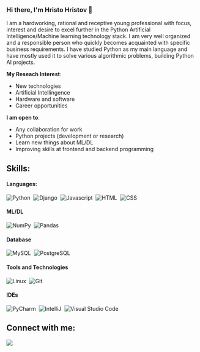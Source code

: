### Hi there, I'm Hristo Hristov 👋

I am a hardworking, rational and receptive young professional with focus, interest and desire to excel further in the Python Artificial Intelligence/Machine learning technology stack. I am very well organized and a responsible person who quickly becomes acquainted with specific business requirements. I have studied Python as my main language and have mostly used it to solve various algorithmic problems, building Python AI projects.

**My Reseach Interest**:
- New technologies 
- Artificial Intellingence
- Hardware and software
- Career opportunities

 **I am open to**:

- Any collaboration for work
- Python projects (development or research)
- Learn new things about ML/DL
- Improving skills at frontend and backend programming

## Skills:

#### Languages:

![Python](https://img.shields.io/badge/Python-3776AB?style=for-the-badge&logo=python&logoColor=white)&nbsp;
![Django](https://img.shields.io/badge/-DJANGO-01211E?style=for-the-badge&logo=django&logoColor=white)&nbsp;
![Javascript](https://img.shields.io/badge/-javascript-yellow?style=for-the-badge&logo=javascript&logoColor=white)&nbsp;
![HTML](https://img.shields.io/badge/-HTML-orange?style=for-the-badge&logo=html5&logoColor=white)&nbsp;
![CSS](https://img.shields.io/badge/-CSS-lightblue?style=for-the-badge&logo=css3&logoColor=white)&nbsp;
#### ML/DL

![NumPy](https://img.shields.io/badge/numpy-%23013243.svg?style=for-the-badge&logo=numpy&logoColor=white)&nbsp;
![Pandas](https://img.shields.io/badge/pandas-%23150458.svg?style=for-the-badge&logo=pandas&logoColor=white)&nbsp;

#### Database

![MySQL](https://img.shields.io/badge/MySQL-00000F?style=for-the-badge&logo=mysql&logoColor=white)&nbsp;
![PostgreSQL](https://img.shields.io/badge/PostgreSQL-316192?style=for-the-badge&logo=postgresql&logoColor=white)&nbsp;

#### Tools and Technologies

![Linux](https://img.shields.io/badge/Linux-FCC624?style=for-the-badge&logo=linux&logoColor=black)&nbsp;
![Git](https://img.shields.io/badge/GIT-E44C30?style=for-the-badge&logo=git&logoColor=white)&nbsp;
<!-- ![AWS](https://img.shields.io/badge/Amazon_AWS-232F3E?style=flat&logo=amazon-aws&logoColor=white)&nbsp;
![Google Cloud](https://img.shields.io/badge/Google_Cloud-4285F4?style=flat&logo=google-cloud&logoColor=white)&nbsp; -->

#### IDEs

![PyCharm](https://img.shields.io/badge/pycharm-143?style=for-the-badge&logo=pycharm&logoColor=black&color=black&labelColor=green)&nbsp;
![IntelliJ](https://img.shields.io/badge/Intellij%20Idea-blue?style=for-the-badge&logo=intellijidea&logoColor=black&color=black&labelColor=blue)&nbsp;
![Visual Studio Code](https://img.shields.io/badge/Visual%20Studio%20Code-0078d7.svg?style=for-the-badge&logo=visual-studio-code&logoColor=white)&nbsp;


## Connect with me:

<p align = "center">

[<img src="https://img.shields.io/badge/linkedin-%2312100E.svg?&style=for-the-badge&logo=linkedin&logoColor=white&color=darkblue" />](https://www.linkedin.com/in/hristo-hristov-0359ba231/)
</p>
